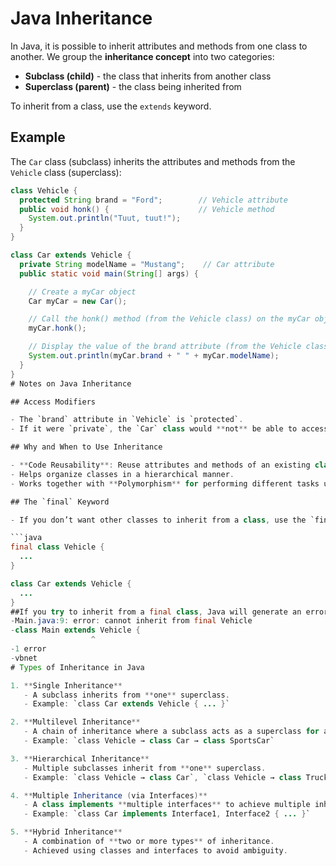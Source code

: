 # Java Inheritance

In Java, it is possible to inherit attributes and methods from one class to another. We group the **inheritance concept** into two categories:

- **Subclass (child)** - the class that inherits from another class  
- **Superclass (parent)** - the class being inherited from  

To inherit from a class, use the `extends` keyword.

## Example

The `Car` class (subclass) inherits the attributes and methods from the `Vehicle` class (superclass):

```java
class Vehicle {
  protected String brand = "Ford";        // Vehicle attribute
  public void honk() {                    // Vehicle method
    System.out.println("Tuut, tuut!");
  }
}

class Car extends Vehicle {
  private String modelName = "Mustang";    // Car attribute
  public static void main(String[] args) {

    // Create a myCar object
    Car myCar = new Car();

    // Call the honk() method (from the Vehicle class) on the myCar object
    myCar.honk();

    // Display the value of the brand attribute (from the Vehicle class) and the value of the modelName from the Car class
    System.out.println(myCar.brand + " " + myCar.modelName);
  }
}
# Notes on Java Inheritance

## Access Modifiers

- The `brand` attribute in `Vehicle` is `protected`.  
- If it were `private`, the `Car` class would **not** be able to access it.

## Why and When to Use Inheritance

- **Code Reusability**: Reuse attributes and methods of an existing class when creating a new class.  
- Helps organize classes in a hierarchical manner.  
- Works together with **Polymorphism** for performing different tasks using inherited methods.

## The `final` Keyword

- If you don’t want other classes to inherit from a class, use the `final` keyword:

```java
final class Vehicle {
  ...
}

class Car extends Vehicle {
  ...
}
##If you try to inherit from a final class, Java will generate an error:
-Main.java:9: error: cannot inherit from final Vehicle
-class Main extends Vehicle {
                  ^
-1 error
-vbnet
# Types of Inheritance in Java

1. **Single Inheritance**  
   - A subclass inherits from **one** superclass.  
   - Example: `class Car extends Vehicle { ... }`

2. **Multilevel Inheritance**  
   - A chain of inheritance where a subclass acts as a superclass for another subclass.  
   - Example: `class Vehicle → class Car → class SportsCar`

3. **Hierarchical Inheritance**  
   - Multiple subclasses inherit from **one** superclass.  
   - Example: `class Vehicle → class Car`, `class Vehicle → class Truck`

4. **Multiple Inheritance (via Interfaces)**  
   - A class implements **multiple interfaces** to achieve multiple inheritance.  
   - Example: `class Car implements Interface1, Interface2 { ... }`

5. **Hybrid Inheritance**  
   - A combination of **two or more types** of inheritance.  
   - Achieved using classes and interfaces to avoid ambiguity.

